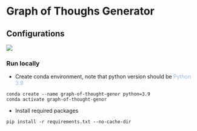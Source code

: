# **Graph of Thoughs Generator**

## Configurations
<p align="left">
 <a href=""><img src="https://img.shields.io/badge/python-3.9-aff.svg"></a>
</p>

### Run locally
- Create conda environment, note that python version should be <span style="color:#9BB8ED;">Python 3.9</span>
```
conda create --name graph-of-thought-genor python=3.9
conda activate graph-of-thought-genor
```

- Install required packages

```
pip install -r requirements.txt --no-cache-dir
```